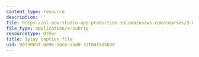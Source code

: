 ```yaml
---
content_type: resource
description: ''
file: https://ol-ocw-studio-app-production.s3.amazonaws.com/courses/3-091sc-introduction-to-solid-state-chemistry-fall-2010/9039065f0d9650cea5d032f04f9dbb28_FYJJHMLv9oM.vtt
file_type: application/x-subrip
resourcetype: Other
title: 3play caption file
uid: 9039065f-0d96-50ce-a5d0-32f04f9dbb28
---
```

